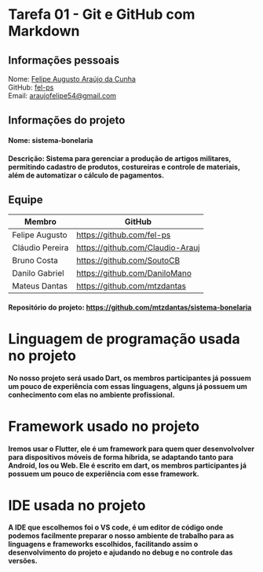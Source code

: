 # Tarefa 01 - Git e GitHub com Markdown

###

## Informações pessoais
Nome: [Felipe Augusto Araújo da Cunha](https://github.com/fel-ps) <br>
GitHub: [fel-ps](https://github.com/fel-ps)<br>
Email: araujofelipe54@gmail.com

## Informações do projeto

#### Nome: sistema-bonelaria
#### Descrição: Sistema para gerenciar a produção de artigos militares, permitindo cadastro de produtos, costureiras e controle de materiais, além de automatizar o cálculo de pagamentos.

## Equipe

Membro              | GitHub         |
------------------  | -------------  |
Felipe Augusto      |  https://github.com/fel-ps
Cláudio Pereira      |  https://github.com/Claudio-Arauj
Bruno Costa     |  https://github.com/SoutoCB
Danilo Gabriel    |  https://github.com/DaniloMano
Mateus Dantas       |  https://github.com/mtzdantas

#### Repositório do projeto: https://github.com/mtzdantas/sistema-bonelaria

# Linguagem de programação usada no projeto

#### No nosso projeto será usado Dart, os membros participantes já possuem um pouco de experiência com essas linguagens, alguns já possuem um conhecimento com elas no ambiente profissional.

# Framework usado no projeto

#### Iremos usar o Flutter, ele é um framework para quem quer desenvolvolver para dispositivos móveis de forma híbrida, se adaptando tanto para Android, Ios ou Web. Ele é escrito em dart, os membros participantes já possuem um pouco de experiência com esse framework.

# IDE usada no projeto

#### A IDE que escolhemos foi o VS code, é um editor de código onde podemos facilmente preparar o nosso ambiente de trabalho para as linguagens e frameworks escolhidos, facilitando assim o desenvolvimento do projeto e ajudando no debug e no controle das versões.